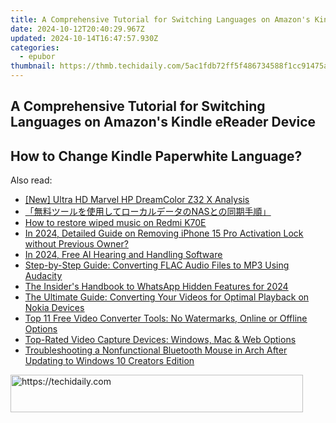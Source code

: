 ```yaml
---
title: A Comprehensive Tutorial for Switching Languages on Amazon's Kindle eReader Device
date: 2024-10-12T20:40:29.967Z
updated: 2024-10-14T16:47:57.930Z
categories:
  - epubor
thumbnail: https://thmb.techidaily.com/5ac1fdb72ff5f486734588f1cc91475aa04db1c8438011d2d41a4363ede19ca9.jpg
---
```


## A Comprehensive Tutorial for Switching Languages on Amazon's Kindle eReader Device

##  How to Change Kindle Paperwhite Language?

<ins class="adsbygoogle"
     style="display:block"
     data-ad-format="autorelaxed"
     data-ad-client="ca-pub-7571918770474297"
     data-ad-slot="1223367746"></ins>

<ins class="adsbygoogle"
     style="display:block"
     data-ad-client="ca-pub-7571918770474297"
     data-ad-slot="8358498916"
     data-ad-format="auto"
     data-full-width-responsive="true"></ins>

<span class="atpl-alsoreadstyle">Also read:</span>
<div><ul>
<li><a href="https://fox-http.techidaily.com/new-ultra-hd-marvel-hp-dreamcolor-z32-x-analysis/"><u>[New] Ultra HD Marvel HP DreamColor Z32 X Analysis</u></a></li>
<li><a href="https://win-webmaster.techidaily.com/1728470160243-nas/"><u>「無料ツールを使用してローカルデータのNASとの同期手順」</u></a></li>
<li><a href="https://blog-min.techidaily.com/how-to-restore-wiped-music-on-redmi-k70e-by-fonelab-android-recover-music/"><u>How to restore wiped music on Redmi K70E</u></a></li>
<li><a href="https://apple-account.techidaily.com/in-2024-detailed-guide-on-removing-iphone-15-pro-activation-lock-without-previous-owner-by-drfone-ios/"><u>In 2024, Detailed Guide on Removing iPhone 15 Pro Activation Lock without Previous Owner?</u></a></li>
<li><a href="https://some-techniques.techidaily.com/in-2024-free-ai-hearing-and-handling-software/"><u>In 2024, Free AI Hearing and Handling Software</u></a></li>
<li><a href="https://discover-bits.techidaily.com/step-by-step-guide-converting-flac-audio-files-to-mp3-using-audacity/"><u>Step-by-Step Guide: Converting FLAC Audio Files to MP3 Using Audacity</u></a></li>
<li><a href="https://fox-links.techidaily.com/the-insiders-handbook-to-whatsapp-hidden-features-for-2024/"><u>The Insider's Handbook to WhatsApp Hidden Features for 2024</u></a></li>
<li><a href="https://discover-bits.techidaily.com/the-ultimate-guide-converting-your-videos-for-optimal-playback-on-nokia-devices/"><u>The Ultimate Guide: Converting Your Videos for Optimal Playback on Nokia Devices</u></a></li>
<li><a href="https://discover-bits.techidaily.com/top-11-free-video-converter-tools-no-watermarks-online-or-offline-options/"><u>Top 11 Free Video Converter Tools: No Watermarks, Online or Offline Options</u></a></li>
<li><a href="https://discover-bits.techidaily.com/top-rated-video-capture-devices-windows-mac-and-web-options/"><u>Top-Rated Video Capture Devices: Windows, Mac & Web Options</u></a></li>
<li><a href="https://tech-hub.techidaily.com/troubleshooting-a-nonfunctional-bluetooth-mouse-in-arch-after-updating-to-windows-10-creators-edition/"><u>Troubleshooting a Nonfunctional Bluetooth Mouse in Arch After Updating to Windows 10 Creators Edition</u></a></li>
</ul></div>

<!-- affiliate ads begin -->
<a href="https://bluettius.sjv.io/c/5597632/2139122/17108" target="_top" id="2139122">
  <img src="//a.impactradius-go.com/display-ad/17108-2139122" border="0" alt="https://techidaily.com" width="468" height="60"/>
</a>
<img height="0" width="0" src="https://bluettius.sjv.io/i/5597632/2139122/17108" style="position:absolute;visibility:hidden;" border="0" />
<!-- affiliate ads end -->

